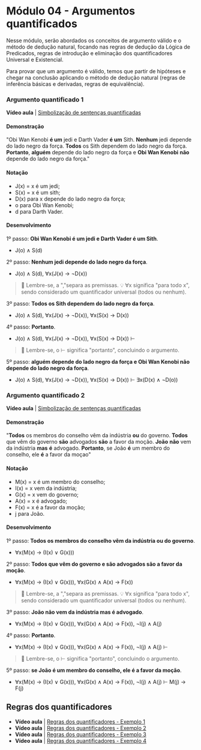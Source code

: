 # Módulo 04 - Argumentos quantificados

Nesse módulo, serão abordados os conceitos de argumento válido e o método de dedução natural, focando nas regras de dedução da Lógica de Predicados, regras de introdução e eliminação dos quantificadores Universal e Existencial.

Para provar que um argumento é válido, temos que partir de hipóteses e chegar na conclusão aplicando o método de dedução natural (regras de inferência básicas e derivadas, regras de equivalência).

### Argumento quantificado 1

**Vídeo aula** | [Simbolização de sentenças quantificadas](https://www.youtube.com/watch?v=EI2MbHFDD4o)

#### Demonstração

"Obi Wan Kenobi **é um** jedi e Darth Vader **é um** Sith. **Nenhum** jedi depende do lado negro da força. **Todos** os Sith dependem do lado negro da força. **Portanto**, **alguém** depende do lado negro da força e **Obi Wan Kenobi** **não** depende do lado negro da força."

#### Notação

- J(x) = x é um jedi;
- S(x) = x é um sith;
- D(x) para x depende do lado negro da força;
- o para Obi Wan Kenobi;
- d para Darth Vader.

#### Desenvolvimento

1º passo: **Obi Wan Kenobi é um jedi e Darth Vader é um Sith**.

- J(o) ∧ S(d)

2º passo: **Nenhum jedi depende do lado negro da força**.

- J(o) ∧ S(d), ∀x(J(x) → ¬D(x))

> 🚨 Lembre-se, a ","separa as premissas.
> 💡 ∀x significa "para todo x", sendo considerado um quantificador universal (todos ou nenhum).

3º passo: **Todos os Sith dependem do lado negro da força**.

- J(o) ∧ S(d), ∀x(J(x) → ¬D(x)), ∀x(S(x) → D(x))

4º passo: **Portanto**.

- J(o) ∧ S(d), ∀x(J(x) → ¬D(x)), ∀x(S(x) → D(x)) ⊢

> 🚨 Lembre-se, o ⊢ significa "portanto", concluindo o argumento.

5º passo: **alguém depende do lado negro da força e Obi Wan Kenobi não depende do lado negro da força**.

- J(o) ∧ S(d), ∀x(J(x) → ¬D(x)), ∀x(S(x) → D(x)) ⊢ ∃x(D(x) ∧ ¬D(o))

### Argumento quantificado 2

**Vídeo aula** | [Simbolização de sentenças quantificadas](https://www.youtube.com/watch?v=yiGaej9X2A0)

#### Demonstração

"**Todos** os membros do conselho vêm da indústria **ou** do governo. **Todos** que vêm do governo **são** advogados **são** a favor da moção. **João** **não** vem da indústria **mas** **é** advogado. **Portanto**, se João **é** um membro do conselho, ele **é** a favor da moçao"

#### Notação

- M(x) = x é um membro do conselho;
- I(x) = x vem da indústria;
- G(x) = x vem do governo;
- A(x) = x é advogado;
- F(x) = x é a favor da moção;
- j para João.

#### Desenvolvimento

1º passo: **Todos os membros do conselho vêm da indústria ou do governo**.

- ∀x(M(x) → (I(x) ∨ G(x)))

2º passo: **Todos que vêm do governo e são advogados são a favor da moção**.

- ∀x(M(x) → (I(x) ∨ G(x))), ∀x(G(x) ∧ A(x) → F(x))

> 🚨 Lembre-se, a ","separa as premissas.
> 💡 ∀x significa "para todo x", sendo considerado um quantificador universal (todos ou nenhum).

3º passo: **João não vem da indústria mas é advogado**.

- ∀x(M(x) → (I(x) ∨ G(x))), ∀x(G(x) ∧ A(x) → F(x)), ¬I(j) ∧ A(j)

4º passo: **Portanto**.

- ∀x(M(x) → (I(x) ∨ G(x))), ∀x(G(x) ∧ A(x) → F(x)), ¬I(j) ∧ A(j) ⊢

> 🚨 Lembre-se, o ⊢ significa "portanto", concluindo o argumento.

5º passo: **se João é um membro do conselho, ele é a favor da moção**.

- ∀x(M(x) → (I(x) ∨ G(x))), ∀x(G(x) ∧ A(x) → F(x)), ¬I(j) ∧ A(j) ⊢ M(j) → F(j)

## Regras dos quantificadores

- **Vídeo aula** | [Regras dos quantificadores - Exemplo 1](https://www.youtube.com/watch?v=_cdC4hZ4gqU)
- **Vídeo aula** | [Regras dos quantificadores - Exemplo 2](https://www.youtube.com/watch?v=9pHxz_xvCiE)
- **Vídeo aula** | [Regras dos quantificadores - Exemplo 3](https://www.youtube.com/watch?v=iVaE6_nswfg)
- **Vídeo aula** | [Regras dos quantificadores - Exemplo 4](https://www.youtube.com/watch?v=oFxZcD25Sy4)
